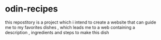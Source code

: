 # odin-recipes
this repostitory is a project which i intend to create a website that can guide me to my favorites dishes , which leads me to a web containing a description , ingredients and steps to make this dish
